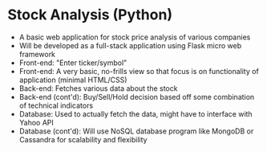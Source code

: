 # Stock Analysis (Python)
- A basic web application for stock price analysis of various companies
- Will be developed as a full-stack application using Flask micro web framework
- Front-end: "Enter ticker/symbol"
- Front-end: A very basic, no-frills view so that focus is on functionality of application (minimal HTML/CSS)
- Back-end: Fetches various data about the stock
- Back-end (cont'd): Buy/Sell/Hold decision based off some combination of technical indicators
- Database: Used to actually fetch the data, might have to interface with Yahoo API
- Database (cont'd): Will use NoSQL database program like MongoDB or Cassandra for scalability and flexibility
